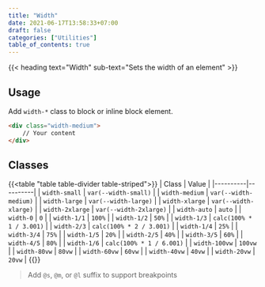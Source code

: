 ```yaml
---
title: "Width"
date: 2021-06-17T13:58:33+07:00
draft: false
categories: ["Utilities"]
table_of_contents: true
---
```


{{< heading text="Width" sub-text="Sets the width of an element" >}}

## Usage

Add `width-*` class to block or inline block element.

``` html
<div class="width-medium">
    // Your content
</div>
```

## Classes

{{<table "table table-divider table-striped">}}
| Class | Value |
|----------|----------|
| `width-small` | `var(--width-small)` |
| `width-medium` | `var(--width-medium)` |
| `width-large` | `var(--width-large)` |
| `width-xlarge` | `var(--width-xlarge)` |
| `width-2xlarge` | `var(--width-2xlarge)` |
| `width-auto` | `auto` |
| `width-0` | `0` |
| `width-1/1` | `100%` |
| `width-1/2` | `50%` |
| `width-1/3` | `calc(100% * 1 / 3.001)` |
| `width-2/3` | `calc(100% * 2 / 3.001)` |
| `width-1/4` | `25%` |
| `width-3/4` | `75%` |
| `width-1/5` | `20%` |
| `width-2/5` | `40%` |
| `width-3/5` | `60%` |
| `width-4/5` | `80%` |
| `width-1/6` | `calc(100% * 1 / 6.001)` |
| `width-100vw` | `100vw` |
| `width-80vw` | `80vw` |
| `width-60vw` | `60vw` |
| `width-40vw` | `40vw` |
| `width-20vw` | `20vw` |
{{</table>}}

> Add `@s`, `@m`, or `@l` suffix to support breakpoints